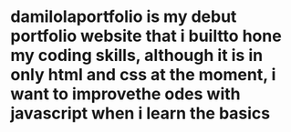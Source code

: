 # damilolaportfolio is my debut portfolio website that i builtto hone my coding skills, although it is in only html and css at the moment, i want to improvethe odes with javascript when i learn the basics
